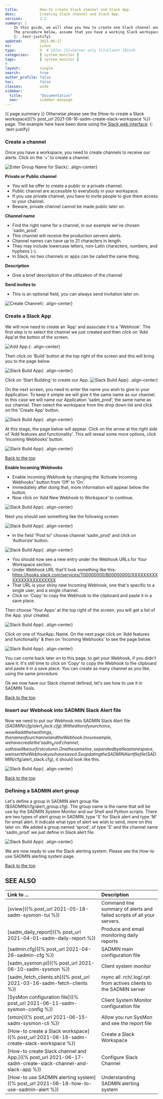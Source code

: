 ```yaml
---
title:          How-to create Slack channel and Slack App.
desc:           Creating Slack channel and Slack App.
version:        2.2
summary: |         
    In this guide, we will show you how to create one Slack channel and how to use it in SADMIN ecosystem.
    The procedure below, assume that you have a working Slack workspace.
    {: .text-justify}
updated:        2021-06-17
os:             Linux
type:           D  # [D]oc [S]=Server only [C]=Client [B]oth
categories:     [ system_monitor ] 
tags:           [ system_monitor ] 
#
layout:         single
search:         true
author_profile: false
toc:            false
classes:        wide
sidebar:
  title:        "Documentation"
  nav:          sidebar-manpage
---
```

<a id="top_of_page"></a>
{{ page.summary }} 
 Otherwise please see the [How-to create a Slack workspace]({% post_url 2021-06-16-sadm-create-slack-workspace %}) page. The example here have been done using the [Slack web interface](https://slack.com/signin#/signin). 
{: .text-justify}


### Create a channel

Once you have a workspace, you need to create channels to receive our alerts.
Click on the '+' to create a channel. 

![Enter Group Name for Slack](/assets/img/sadm_slack/slack_create_channel_00.png){: .align-center} 


**Private or Public channel**
- You will be offer to create a public or a private channel.
- Public channel are accessible to everybody in your workspace.
- If you use private channel, you have to invite people to give them access to your channel.
- Beware, private channel cannot be made public later on.

**Channel name**
- Find the right name for a channel, in our example we've chosen 'sadm_prod'.
- This channel will receive the production servers alerts.
- Channel names can have up to 21 characters in length.
- They may include lowercase letters, non-Latin characters, numbers, and hyphens (-).
- In Slack, no two channels or apps can be called the same thing.

**Description**
- Give a brief description of the utilization of the channel

**Send invites to**
- This is an optional field, you can always send invitation later on. 

![Create Channel](/assets/img/sadm_slack/slack_create_channel_04.png){: .align-center} 



### Create a Slack App

We will now need to create an 'App' and associate it to a 'Webhook'.
The first step is to select the channel we just created and then click on 'Add App'at the botton of the screen. 

![Add App.](/assets/img/sadm_slack/slack_create_channel_08.png){: .align-center} 


Then click on ‘Build’ button at the top right of the screen and this will bring you to the page below 

![Slack Build App](/assets/img/sadm_slack/slack_create_channel_12.png){: .align-center} 

Click on ‘Start Building’ to create our App. 
![Slack Build App](/assets/img/sadm_slack/slack_create_channel_16.png){: .align-center} 



On the next screen, you need to enter the name you wish to give to your Application.
To keep it simple we will give it the same name as our channel.
In this case we will name our Application 'sadm_prod', the same name as our channel.
Then select the workspace from the drop down list and click on the 'Create App' button. 

![Slack Build App](/assets/img/sadm_slack/slack_create_channel_20.png){: .align-center} 


At this stage, the page below will appear.
Click on the arrow at the right side of 'Add features and functionality'.
This will reveal some more options, click ‘Incoming Webhooks’ button. 

![Slack Build App](/assets/img/sadm_slack/slack_create_channel_24.png){: .align-center} 


[Back to the top](#top_of_page)


**Enable Incoming Webhooks**

- Enable incoming Webhook by changing the ‘Activate Incoming Webhooks” button from ‘Off’ to ‘On’.
- Immediately after doing that, more information will appear below the button.
- Now click on ‘Add New Webhook to Workspace’ to continue. 

![Slack Build App](/assets/img/sadm_slack/slack_create_channel_28.png){: .align-center} 


Next you should see something like the following screen: 

![Slack Build App](/assets/img/sadm_slack/slack_create_channel_29.png){: .align-center} 


- In the field “Post to” choose channel ‘sadm_prod’ and click on ‘Authorize’ button. 

![Slack Build App](/assets/img/sadm_slack/slack_create_channel_32.png){: .align-center} 

- You should now see a new entry under the Webhook URLs for Your Workspace section.
- Under Webhook URL that'll look something like this:
   https://hooks.slack.com/services/T00000000/B00000000/XXXXXXXXXXXXXXXXXXXXXXXX
- That URL is your shiny new Incoming Webhook, one that's specific to a single user, and a single channel.
- Click on ‘Copy’ to copy the Webhook to the clipboard and paste it in a save place.

Then choose 'Your Apps' at the top right of the screen, you will get a list of the App. your created. 

![Slack Build App](/assets/img/sadm_slack/slack_create_channel_36.png){: .align-center} 

Click on one of YourApp. Name.
On the next page click on 'Add features and functionality' & then on 'Incoming Webhooks' to see the page below. 

![Slack Build App](/assets/img/sadm_slack/slack_create_channel_40.png){: .align-center} 

You can come back later on to this page, to get your Webhook, if you didn't save it.
It's still time to click on ‘Copy’ to copy the Webhook to the clipboard and paste it in a save place.
You can create as many channel as you like, using the same procedure.

Ok we now have our Slack channel defined, let's see how to use it in SADMIN Tools.


[Back to the top](#top_of_page)


### Insert our Webhook into SADMIN Slack Alert file

Now we need to put our Webhook into SADMIN Slack Alert file ($SADMIN/cfg/alert_slack.cfg).
With editor of your choice, we will add the two things, the name of our channel and the Webhook.
In our example, we have create the 'sadm_prod' channel, so this will be our first column.
One the same line, separated by at least one space, we insert the Webhook you have saved.
So updating the SADMIN Alert file file ($SADMIN/cfg/alert_slack.cfg), it should look like this. 

![Slack Build App](/assets/img/sadm_slack/file_alert_slack.png){: .align-center} 


[Back to the top](#top_of_page)


### Defining a SADMIN alert group

Let's define a group in SADMIN alert group file ($SADMIN/cfg/alert_group.cfg).
The group name is the name that will be use by the SADMIN System Monitor and our Shell and Python scripts.
There are two types of alert group in SADMIN, type 'S' for Slack alert and type 'M' for email alert.
It indicate what type of alert we wish to send, more on this later on.
We added a group named 'sprod', of type 'S' and the channel name 'sadm_prod' we just define in Slack alert file. 

![Slack Build App](/assets/img/sadm_slack/file_alert_group.png){: .align-center} 


We are now ready to use the Slack alerting system.
Please see the How-to use SADMIN alerting system page. 


[Back to the top](#top_of_page)







<a id="seealso"></a>
## SEE ALSO

| Link to ...| Description |  
| :--- | :--- |  
| [sview]({% post_url 2021-05-18-sadm-sysmon-tui %})                   |  Command line summary of alerts and failed scripts of all your servers.  
| [sadm_daily_report]({% post_url 2021-04-01-sadm-daily-report %})                  | Produce and email monitoring daily reports
| [sadmin.cfg]({% post_url 2021-04-26-sadmin-cfg %})                                | SADMIN main configuration file   
| [sadm_sysmon.pl]({% post_url 2021-06-10-sadm-sysmon %})                           | Client system monitor   
| [sadm_fetch_clients.sh]({% post_url 2021-03-16-sadm-fetch-clients %})               | rsync all .rch/.log/.rpt from actives clients to the SADMIN server  
| [SysMon configuration file]({% post_url 2021-06-11-sadm-sysmon-config %})         | Client System Monitor configuration file     
| [smon]({% post_url 2021-06-15-sadm-sysmon-cli %})|   Allow you run SysMon and see the report file |   
| [How-to create a Slack workspace]({% post_url 2021-06-16-sadm-create-slack-workspace %}) | Create a Slack Workspace |    
| [How-to create Slack channel and App.]({% post_url 2021-06-17-sadm-create-slack-channel-and-slack-app %}) | Configure Slack Channel |   
| [How-to use SADMIN alerting system]({% post_url 2021-06-18-how-to-use-sadmin-alert %}) | Understanding SADMIN alerting system |  